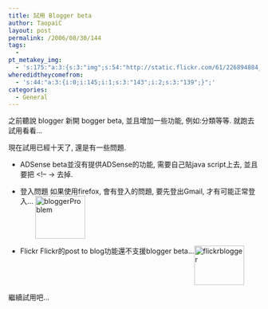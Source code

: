 ```yaml
---
title: 試用 Blogger beta
author: TaopaiC
layout: post
permalink: /2006/08/30/144
tags:
  - 
pt_metakey_img:
  - 's:175:"a:3:{s:3:"img";s:54:"http://static.flickr.com/61/226894884_0e9cc4cb17_t.jpg";s:3:"alt";s:14:"bloggerProblem";s:3:"url";s:47:"http://www.flickr.com/photos/taopaic/226894884/";}";'
wheredidtheycomefrom:
  - 's:44:"a:3:{i:0;i:145;i:1;s:3:"143";i:2;s:3:"139";}";'
categories:
  - General
---
```

之前聽說 blogger 新開 bogger beta, 並且增加一些功能, 例如:分類等等. 就跑去試用看看&#8230;

現在試用已經十天了, 還是有一些問題.

*   ADSense
beta並沒有提供ADSense的功能, 需要自己貼java script上去, 並且要把 <!&#8211; -> 去掉.

*   登入問題
如果使用firefox, 會有登入的問題, 要先登出Gmail, 才有可能正常登入&#8230; <a href="http://www.flickr.com/photos/taopaic/226894884/" class="tt-flickr"><img src="http://static.flickr.com/61/226894884_0e9cc4cb17_t.jpg" title="bloggerProblem" alt="bloggerProblem" align="top" border="0" height="86" width="100" /></a>

*   Flickr
Flickr的post to blog功能還不支援blogger beta&#8230;<a href="http://www.flickr.com/photos/taopaic/228406237/" class="tt-flickr"><img src="http://static.flickr.com/75/228406237_cb8a13573c_t.jpg" title="flickrblogger" alt="flickrblogger" align="top" border="0" height="79" width="100" /></a></ul> 
繼續試用吧&#8230;